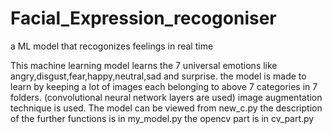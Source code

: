 # Facial_Expression_recogoniser
a ML model that recogonizes feelings in real time

This machine learning model learns the 7 universal emotions like angry,disgust,fear,happy,neutral,sad and surprise.
the model is made to learn by keeping a lot of images each belonging to above 7 categories in 7 folders. 
(convolutional neural network layers are used)
image augmentation technique is used.
The model can be viewed from new_c.py
the description of the further functions is in my_model.py
the opencv part is in cv_part.py
